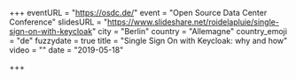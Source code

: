 +++
eventURL = "https://osdc.de/"
event = "Open Source Data Center Conference"
slidesURL = "https://www.slideshare.net/roidelapluie/single-sign-on-with-keycloak"
city = "Berlin"
country = "Allemagne"
country_emoji = "de"
fuzzydate = true
title = "Single Sign On with Keycloak: why and how"
video = ""
date = "2019-05-18"

+++


